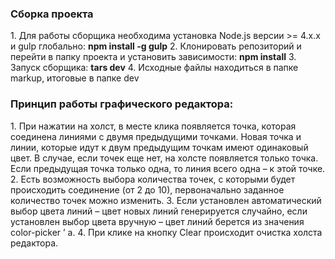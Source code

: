 <h3>Сборка проекта</h3>
1.	Для работы сборщика необходима установка Node.js версии >= 4.x.x и gulp глобально: <b>npm install -g gulp</b>
2.	Клонировать репозиторий и перейти в папку проекта и установить зависимости: <b>npm install</b>
3.	Запуск сборщика: <b>tars dev</b>
4.	Исходные файлы находиться в папке markup, итоговые в папке dev

<h3>Принцип работы графического редактора:</h3>
1.	При нажатии на холст, в месте клика появляется точка, которая соединена линиями с двумя предыдущими точками. Новая точка и линии, которые идут к двум предыдущим точкам имеют одинаковый цвет. В случае, если точек еще нет, на холсте появляется только точка. Если предыдущая точка только одна, то линия всего одна –  к этой точке. 
2.	Есть возможность выбора количества точек, с которыми будет происходить соединение (от 2 до 10), первоначально заданное количество точек можно изменить. 
3.	Если установлен автоматический выбор цвета линий – цвет новых линий генерируется случайно, если установлен выбор цвета вручную – цвет линий берется из значения color-picker ’ a.
4.	При клике на кнопку Clear происходит очистка холста редактора.	
